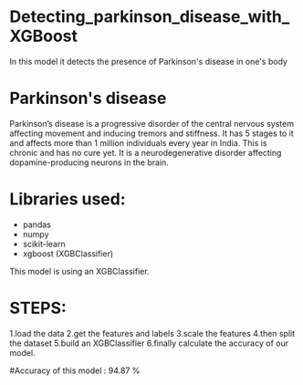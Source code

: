 # Detecting_parkinson_disease_with_XGBoost
In this model it detects the presence of Parkinson's disease in one's body
# Parkinson's disease
Parkinson’s disease is a progressive disorder of the central nervous system affecting movement and inducing tremors and stiffness. It has 5 stages to it and affects more than 1 million individuals every year in India. This is chronic and has no cure yet. It is a neurodegenerative disorder affecting dopamine-producing neurons in the brain.
# Libraries used:
* pandas
* numpy
* scikit-learn
* xgboost (XGBClassifier)

This model is using an XGBClassifier.

# STEPS:
1.load the data
2.get the features and labels
3.scale the features
4.then split the dataset
5.build an XGBClassifier
6.finally calculate the accuracy of our model.

#Accuracy of this model : 94.87 %

